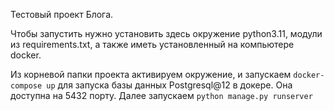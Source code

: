 Тестовый проект Блога.

Чтобы запустить нужно установить здесь окружение python3.11, модули из requirements.txt, а также иметь установленный на компьютере docker.

Из корневой папки проекта активируем окружение, и запускаем `docker-compose up` для запуска базы данных Postgresql@12 в докере. Она доступна на 5432 порту. Далее запускаем `python manage.py runserver`
